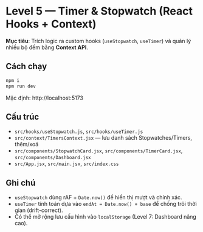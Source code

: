 # Level 5 — Timer & Stopwatch (React Hooks + Context)

**Mục tiêu**: Trích logic ra custom hooks (`useStopwatch`, `useTimer`) và quản lý nhiều bộ đếm bằng **Context API**.

## Cách chạy
```bash
npm i
npm run dev
```
Mặc định: http://localhost:5173

## Cấu trúc
- `src/hooks/useStopwatch.js`, `src/hooks/useTimer.js`
- `src/context/TimersContext.jsx` — lưu danh sách Stopwatches/Timers, thêm/xoá
- `src/components/StopwatchCard.jsx`, `src/components/TimerCard.jsx`, `src/components/Dashboard.jsx`
- `src/App.jsx`, `src/main.jsx`, `src/index.css`

## Ghi chú
- `useStopwatch` dùng rAF + `Date.now()` để hiển thị mượt và chính xác.
- `useTimer` tính toán dựa vào `endAt = Date.now() + base` để chống trôi thời gian (drift-correct).
- Có thể mở rộng lưu cấu hình vào `localStorage` (Level 7: Dashboard nâng cao).
